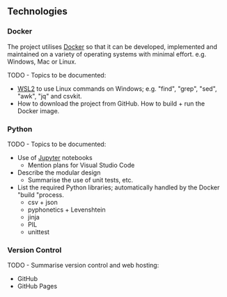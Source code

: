 ## Technologies

### Docker

The project utilises [Docker](https://en.wikipedia.org/wiki/Docker_(software)) so that it can be developed, implemented and maintained on a variety of operating systems with minimal effort. e.g. Windows, Mac or Linux.

TODO - Topics to be documented:

- [WSL2](https://en.wikipedia.org/wiki/Windows_Subsystem_for_Linux) to use Linux commands on Windows; e.g. "find", "grep", "sed", "awk", "jq" and csvkit.
- How to download the project from GitHub. How to build + run the Docker image.



### Python

TODO - Topics to be documented:

- Use of [Jupyter](https://jupyter.org/) notebooks
  - Mention plans for Visual Studio Code
- Describe the modular design
  - Summarise the use of unit tests, etc.
- List the required Python libraries; automatically handled by the Docker "build "process.
  - csv + json
  - pyphonetics + Levenshtein
  - jinja
  - PIL
  - unittest



### Version Control

TODO - Summarise version control and web hosting:

- GitHub
- GitHub Pages

